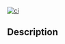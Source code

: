 [![ci](https://github.com/luka2220/rate-limiter/actions/workflows/ci.yml/badge.svg)](https://github.com/luka2220/rate-limiter/actions/workflows/ci.yml)

## Description
